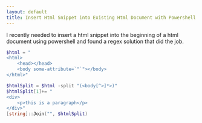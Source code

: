 ```yaml
---
layout: default
title: Insert Html Snippet into Existing Html Document with Powershell
---
```

I recently needed to insert a html snippet into the beginning of a html document using powershell and found a regex solution that 
did the job. 

```powershell
$html = "
<html>
    <head></head>
    <body some-attribute=`"`"></body>
</html>"

$htmlSplit = $html -split "(<body[^>]*>)"
$htmlSplit[1]+= "
<div>
    <p>this is a paragraph</p>
</div>"
[string]::Join("", $htmlSplit)
```
